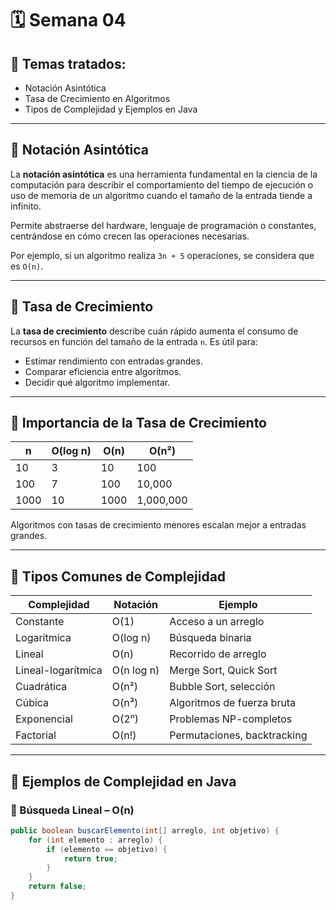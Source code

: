 # 🗓️ Semana 04

## 📘 Temas tratados:
- Notación Asintótica
- Tasa de Crecimiento en Algoritmos
- Tipos de Complejidad y Ejemplos en Java

---

## 🔹 Notación Asintótica

La **notación asintótica** es una herramienta fundamental en la ciencia de la computación para describir el comportamiento del tiempo de ejecución o uso de memoria de un algoritmo cuando el tamaño de la entrada tiende a infinito.

Permite abstraerse del hardware, lenguaje de programación o constantes, centrándose en cómo crecen las operaciones necesarias.

Por ejemplo, si un algoritmo realiza `3n + 5` operaciones, se considera que es `O(n)`.

---

## 🔹 Tasa de Crecimiento

La **tasa de crecimiento** describe cuán rápido aumenta el consumo de recursos en función del tamaño de la entrada `n`. Es útil para:

- Estimar rendimiento con entradas grandes.
- Comparar eficiencia entre algoritmos.
- Decidir qué algoritmo implementar.

---

## 🔹 Importancia de la Tasa de Crecimiento

| n      | O(log n) | O(n)  | O(n²)     |
|--------|----------|--------|-----------|
| 10     | 3        | 10     | 100       |
| 100    | 7        | 100    | 10,000    |
| 1000   | 10       | 1000   | 1,000,000 |

Algoritmos con tasas de crecimiento menores escalan mejor a entradas grandes.

---

## 🔹 Tipos Comunes de Complejidad

| Complejidad            | Notación   | Ejemplo                          |
|------------------------|------------|----------------------------------|
| Constante              | O(1)       | Acceso a un arreglo              |
| Logarítmica            | O(log n)   | Búsqueda binaria                 |
| Lineal                 | O(n)       | Recorrido de arreglo             |
| Lineal-logarítmica     | O(n log n) | Merge Sort, Quick Sort           |
| Cuadrática             | O(n²)      | Bubble Sort, selección           |
| Cúbica                 | O(n³)      | Algoritmos de fuerza bruta       |
| Exponencial            | O(2ⁿ)      | Problemas NP-completos           |
| Factorial              | O(n!)      | Permutaciones, backtracking      |

---

## 🔹 Ejemplos de Complejidad en Java

### 🔸 Búsqueda Lineal – O(n)

```java
public boolean buscarElemento(int[] arreglo, int objetivo) {
    for (int elemento : arreglo) {
        if (elemento == objetivo) {
            return true;
        }
    }
    return false;
}
